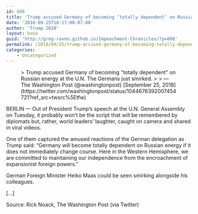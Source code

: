 ```yaml
---
id: 808
title: 'Trump accused Germany of becoming ‘totally dependent’ on Russian energy at the U.N.'
date: '2018-09-25T16:17:00-07:00'
author: 'Trump 2020'
layout: base
guid: 'http://greg-raven.github.io/Impeachment-Chronicles/?p=808'
permalink: /2018/09/25/trump-accused-germany-of-becoming-totally-dependent-on-russian-energy-at-the-u-n-the-germans-just-smirked/
categories:
    - Uncategorized
---
```


<figure class="wp-block-embed is-type-rich is-provider-twitter wp-block-embed-twitter"><div class="wp-block-embed__wrapper">> Trump accused Germany of becoming "totally dependent" on Russian energy at the U.N. The Germans just smirked. <https://t.co/PLBRlNPSfR>
> 
> — The Washington Post (@washingtonpost) [September 25, 2018](https://twitter.com/washingtonpost/status/1044676392007454721?ref_src=twsrc%5Etfw)

<script async="" charset="utf-8" src="https://platform.twitter.com/widgets.js"></script></div></figure>BERLIN — Out of President Trump’s speech at the U.N. General Assembly on Tuesday, it probably won’t be the script that will be remembered by diplomats but, rather, world leaders’ laughter, caught on camera and shared in viral videos.

One of them captured the amused reactions of the German delegation as Trump said: “Germany will become totally dependent on Russian energy if it does not immediately change course. Here in the Western Hemisphere, we are committed to maintaining our independence from the encroachment of expansionist foreign powers.”

German Foreign Minister Heiko Maas could be seen smirking alongside his colleagues.

\[…\]

Source: Rick Noack, The Washington Post (via Twitter)